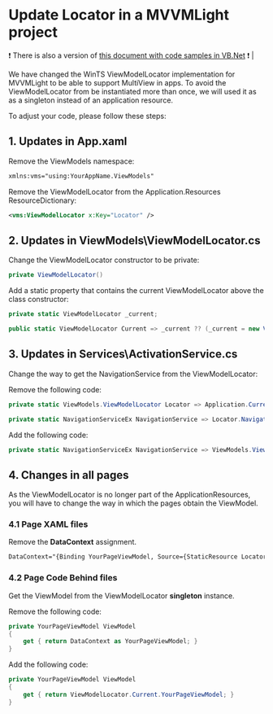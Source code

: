 # Update Locator in a MVVMLight project

:heavy_exclamation_mark: There is also a version of [this document with code samples in VB.Net](./updatemvvmlightlocator-vb.md) :heavy_exclamation_mark: |

We have changed the WinTS ViewModelLocator implementation for MVVMLight to be able to support MultiView in apps. To avoid the ViewModelLocator from be instantiated more than once, we will used it as as a singleton instead of an application resource.

To adjust your code, please follow these steps:

## 1. Updates in **App.xaml**

Remove the ViewModels namespace:

```xml
xmlns:vms="using:YourAppName.ViewModels"
```

Remove the ViewModelLocator from the Application.Resources ResourceDictionary:

```xml
<vms:ViewModelLocator x:Key="Locator" />
```

## 2. Updates in **ViewModels\ViewModelLocator.cs**

Change the ViewModelLocator constructor to be private:

```csharp
private ViewModelLocator()
```

Add a static property that contains the current ViewModelLocator above the class constructor:

```csharp
private static ViewModelLocator _current;

public static ViewModelLocator Current => _current ?? (_current = new ViewModelLocator());
```

## 3. Updates in **Services\ActivationService.cs**

Change the way to get the NavigationService from the ViewModelLocator:

Remove the following code:
```csharp
private static ViewModels.ViewModelLocator Locator => Application.Current.Resources["Locator"] as ViewModels.ViewModelLocator;

private static NavigationServiceEx NavigationService => Locator.NavigationService;
```

Add the following code:
```csharp
private static NavigationServiceEx NavigationService => ViewModels.ViewModelLocator.Current.NavigationService;
```

## 4. Changes in all pages
As the ViewModelLocator is no longer part of the ApplicationResources, you will have to change the way in which the pages obtain the ViewModel.

### 4.1 Page XAML files

Remove the **DataContext** assignment.

```xml
DataContext="{Binding YourPageViewModel, Source={StaticResource Locator}}"
```

### 4.2 Page Code Behind files

Get the ViewModel from the ViewModelLocator **singleton** instance.

Remove the following code: 
```csharp
private YourPageViewModel ViewModel
{
    get { return DataContext as YourPageViewModel; }
}
```

Add the following code:
```csharp
private YourPageViewModel ViewModel
{
    get { return ViewModelLocator.Current.YourPageViewModel; }
}
```
